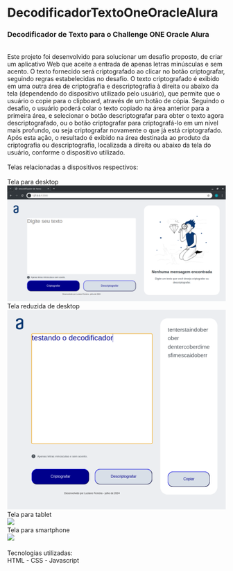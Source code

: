 # DecodificadorTextoOneOracleAlura
<h3>Decodificador de Texto para o Challenge ONE Oracle Alura</h3><br>
Este projeto foi desenvolvido para solucionar um desafio proposto, de criar um aplicativo Web que aceite a entrada de apenas letras minúsculas e sem acento.
O texto fornecido será criptografado ao clicar no botão criptografar, seguindo regras estabelecidas no desafio.
O texto criptografado é exibido em uma outra área de criptografia e descriptografia à direita ou abaixo da tela (dependendo do dispositivo utilizado pelo usuário), que permite que o usuário o copie para o clipboard, através de um botão de cópia. 
Seguindo o desafio, o usuário poderá colar o texto copiado na área anterior para a primeira área, e selecionar o botão descriptografar para obter o texto agora 
descriptografado, ou o botão criptografar para criptografá-lo em um nível mais profundo, ou seja criptografar novamente o que já está criptografado. Após esta ação, o resultado é exibido na área destinada ao produto da criptografia ou descriptografia, localizada a direita ou abaixo da tela do usuário, conforme o dispositivo utilizado.<br><br>
Telas relacionadas a dispositivos respectivos:<br><br>
Tela para desktop<br><img src="https://github.com/ljferreira/DecodificadorTextoOneOracleAlura/blob/main/Tela_Desktop_normal.png"/><br>
Tela reduzida de desktop<br><img src="https://github.com/ljferreira/DecodificadorTextoOneOracleAlura/blob/main/Tela_Desktop_reduzida.png"/><br>
Tela para tablet<br><img src="https://github.com/user-attachments/assets/3ff360f1-15d5-4972-a6e3-3b410e455993"/><br>
Tela para smartphone<br><img src="https://github.com/user-attachments/assets/3ff360f1-15d5-4972-a6e3-3b410e455993"/><br>
<br>
Tecnologias utilizadas:<br>
HTML - CSS - Javascript
